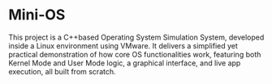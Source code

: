 # Mini-OS
This project is a C++based Operating System Simulation System, developed inside a Linux environment using VMware. It delivers a simplified yet practical demonstration of how core OS functionalities work, featuring both Kernel Mode and User Mode logic, a graphical interface, and live app execution, all built from scratch.

